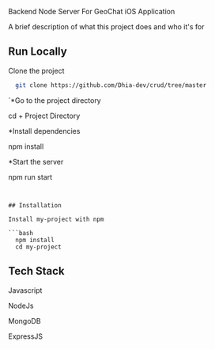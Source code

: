 Backend Node Server For GeoChat iOS Application

A brief description of what this project does and who it's for


## Run Locally

Clone the project

```bash
  git clone https://github.com/Dhia-dev/crud/tree/master
```



`*Go to the project directory

cd + Project Directory

*Install dependencies

npm install

*Start the server

npm run start
```


## Installation

Install my-project with npm

```bash
  npm install 
  cd my-project
```
    


## Tech Stack


Javascript

NodeJs

MongoDB

ExpressJS

